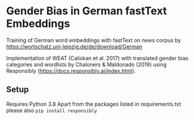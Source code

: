 # Gender Bias in German fastText Embeddings

Training of German word embeddings with fastText on news corpus by https://wortschatz.uni-leipzig.de/de/download/German

Implementation of WEAT (Caliskan et al. 2017) with translated gender bias categories and wordlists by Chaloners & Maldonado (2019) using Responsibly (https://docs.responsibly.ai/index.html).

## Setup

Requires Python 3.8
Apart from the packages listed in requirements.txt please also `pip install responsibly`